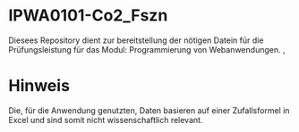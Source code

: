 # IPWA0101-Co2_Fszn
Diesees Repository dient zur bereitstellung der nötigen Datein für die Prüfungsleistung für das Modul: Programmierung von Webanwendungen.
‚
# Hinweis
Die, für die Anwendung genutzten, Daten basieren auf einer Zufallsformel in Excel und sind somit nicht wissenschaftlich relevant.
